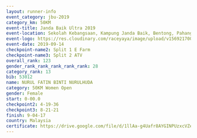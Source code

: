 ```yaml
---
layout: runner-info 
event_category: jbu-2019 
category_km: 50KM 
event-title: Janda Baik Ultra 2019 
event-location: Sekolah Kebangsaan, Kampung Janda Baik, Bentong, Pahang, Malaysia 
event-logo: https://res.cloudinary.com/raceyaya/image/upload/v1569217009/logo/janda-baik_vch1pc.jpg 
event-date: 2019-09-14 
checkpoint-name2: Split 1 E Farm 
checkpoint-name3: Split 2 ATV 
overall_rank: 123
gender_rank_rank_rank_rank_rank: 28
category_rank: 13
bib: 53012
name: NURUL FATIN BINTI NURULHUDA
category: 50KM Women Open
gender: Female
start: 0-00.0
checkpoint2: 4-19-36
checkpoint3: 8-21-21
finish: 9-04-17
country: Malaysia
certificate: https://drive.google.com/file/d/1llAa-g4Uafr8AYGINPUzxcVZeaQjDOmP/view?usp=sharing
---
```

